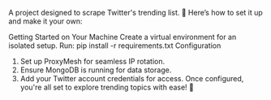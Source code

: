 A project designed to scrape Twitter's trending list. 🎯
Here’s how to set it up and make it your own:

Getting Started on Your Machine
Create a virtual environment for an isolated setup.
Run: pip install -r requirements.txt
Configuration

1. Set up ProxyMesh for seamless IP rotation.
2. Ensure MongoDB is running for data storage.
3. Add your Twitter account credentials for access.
   Once configured, you're all set to explore trending topics with ease! 🚀
